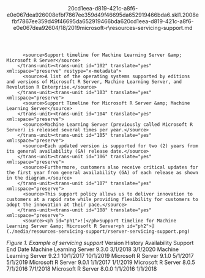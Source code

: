 <?xml version="1.0"?><xliff version="1.2" xmlns="urn:oasis:names:tc:xliff:document:1.2" xmlns:xsi="http://www.w3.org/2001/XMLSchema-instance" xsi:schemaLocation="urn:oasis:names:tc:xliff:document:1.2 xliff-core-1.2-transitional.xsd"><file datatype="xml" original="resources-servicing-support.md" source-language="en-US" target-language="en-US"><header><tool tool-id="mdxliff" tool-name="mdxliff" tool-version="1.0-d1654b2" tool-company="Microsoft" /><xliffext:skl_file_name xmlns:xliffext="urn:microsoft:content:schema:xliffextensions">20cd1eea-d819-421c-a8f6-e0e067dea926008efbf7867ee359d49f46695da652919466bda6.skl</xliffext:skl_file_name><xliffext:version xmlns:xliffext="urn:microsoft:content:schema:xliffextensions">1.2</xliffext:version><xliffext:ms.openlocfilehash xmlns:xliffext="urn:microsoft:content:schema:xliffextensions">008efbf7867ee359d49f46695da652919466bda6</xliffext:ms.openlocfilehash><xliffext:ms.sourcegitcommit xmlns:xliffext="urn:microsoft:content:schema:xliffextensions">20cd1eea-d819-421c-a8f6-e0e067dea926</xliffext:ms.sourcegitcommit><xliffext:ms.lasthandoff xmlns:xliffext="urn:microsoft:content:schema:xliffextensions">04/18/2019</xliffext:ms.lasthandoff><xliffext:ms.openlocfilepath xmlns:xliffext="urn:microsoft:content:schema:xliffextensions">microsoft-r\resources-servicing-support.md</xliffext:ms.openlocfilepath></header><body><group id="content" extype="content"><trans-unit id="101" translate="yes" xml:space="preserve" restype="x-metadata">
          <source>Support timeline for Machine Learning Server &amp; Microsoft R Server</source>
        </trans-unit><trans-unit id="102" translate="yes" xml:space="preserve" restype="x-metadata">
          <source>A list of the operating systems supported by editions and versions of Microsoft R Server, Machine Learning Server, and Revolution R Enterprise.</source>
        </trans-unit><trans-unit id="103" translate="yes" xml:space="preserve">
          <source>Support Timeline for Microsoft R Server &amp; Machine Learning Server</source>
        </trans-unit><trans-unit id="104" translate="yes" xml:space="preserve">
          <source>Machine Learning Server (previously called Microsoft R Server) is released several times per year.</source>
        </trans-unit><trans-unit id="105" translate="yes" xml:space="preserve">
          <source>Each updated version is supported for two (2) years from its general availability (GA) release date.</source>
        </trans-unit><trans-unit id="106" translate="yes" xml:space="preserve">
          <source>Furthermore, customers also receive critical updates for the first year from general availability (GA) of each release as shown in the diagram.</source>
        </trans-unit><trans-unit id="107" translate="yes" xml:space="preserve">
          <source>This support policy allows us to deliver innovation to customers at a rapid rate while providing flexibility for customers to adopt the innovation at their pace.</source>
        </trans-unit><trans-unit id="108" translate="yes" xml:space="preserve">
          <source><ph id="ph1">![</ph>Support timeline for Machine Learning Server &amp; Microsoft R Server<ph id="ph2">](./media/resources-servicing-support/rserver-servicing-support.png)
</ph></source>
        </trans-unit><trans-unit id="109" translate="yes" xml:space="preserve">
          <source><bpt id="p1">_</bpt>Figure 1. Example of servicing support<ept id="p1">_</ept></source>
        </trans-unit><trans-unit id="110" translate="yes" xml:space="preserve">
          <source>Version History</source>
        </trans-unit><trans-unit id="111" translate="yes" xml:space="preserve">
          <source>Availability</source>
        </trans-unit><trans-unit id="112" translate="yes" xml:space="preserve">
          <source>Support End Date</source>
        </trans-unit><trans-unit id="113" translate="yes" xml:space="preserve">
          <source>Machine Learning Server 9.3.0</source>
        </trans-unit><trans-unit id="114" translate="yes" xml:space="preserve">
          <source>3/1/2018</source>
        </trans-unit><trans-unit id="115" translate="yes" xml:space="preserve">
          <source>3/1/2020</source>
        </trans-unit><trans-unit id="116" translate="yes" xml:space="preserve">
          <source>Machine Learning Server 9.2.1</source>
        </trans-unit><trans-unit id="117" translate="yes" xml:space="preserve">
          <source>10/1/2017</source>
        </trans-unit><trans-unit id="118" translate="yes" xml:space="preserve">
          <source>10/1/2019</source>
        </trans-unit><trans-unit id="119" translate="yes" xml:space="preserve">
          <source>Microsoft R Server 9.1.0</source>
        </trans-unit><trans-unit id="120" translate="yes" xml:space="preserve">
          <source>5/1/2017</source>
        </trans-unit><trans-unit id="121" translate="yes" xml:space="preserve">
          <source>5/1/2019</source>
        </trans-unit><trans-unit id="122" translate="yes" xml:space="preserve">
          <source>Microsoft R Server 9.0.1</source>
        </trans-unit><trans-unit id="123" translate="yes" xml:space="preserve">
          <source>1/1/2017</source>
        </trans-unit><trans-unit id="124" translate="yes" xml:space="preserve">
          <source>1/1/2019</source>
        </trans-unit><trans-unit id="125" translate="yes" xml:space="preserve">
          <source>Microsoft R Server 8.0.5</source>
        </trans-unit><trans-unit id="126" translate="yes" xml:space="preserve">
          <source>7/1/2016</source>
        </trans-unit><trans-unit id="127" translate="yes" xml:space="preserve">
          <source>7/1/2018</source>
        </trans-unit><trans-unit id="128" translate="yes" xml:space="preserve">
          <source>Microsoft R Server 8.0.0</source>
        </trans-unit><trans-unit id="129" translate="yes" xml:space="preserve">
          <source>1/1/2016</source>
        </trans-unit><trans-unit id="130" translate="yes" xml:space="preserve">
          <source>1/1/2018</source>
        </trans-unit></group></body></file></xliff>